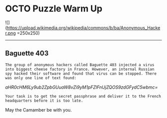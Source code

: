 # OCTO Puzzle Warm Up
![](https://upload.wikimedia.org/wikipedia/commons/b/ba/Anonymous_Hacker.png =250x250)
___

## Baguette 403

```
The group of anonymous hackers called Baguette 403 injected a virus into biggest cheese factory in France. However, an internal Russian spy hacked their software and found that virus can be stopped. There was only one line of text found:
```

*aHR0cHM6Ly9ub2ZpbGUuaW8vZi9yM1pFZlFnUjZQOS9zdGFydC5wbmc=*

```
Your task is to get the secret passphrase and deliver it to the French headquarters before it is too late.
```

May the Camamber be with you.
